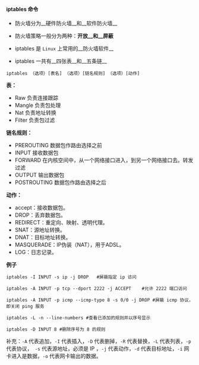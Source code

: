#### iptables 命令

- 防火墙分为__硬件防火墙__和__软件防火墙__

- 防火墙策略一般分为两种：__开放__和__屏蔽__

- iptables 是 `Linux` 上常用的__防火墙软件__

- iptables 一共有__四张表__和__五条链__

```
iptables （选项）[表名] （选项）[链名规则] （选项）[动作]
```

__表：__ 

- Raw 负责连接跟踪
- Mangle 负责包处理
- Nat 负责地址转换
- Filter 负责包过滤

__链名规则：__ 

- PREROUTING 数据包作路由选择之前
- INPUT 接收数据包
- FORWARD 在内核空间中，从一个网络接口进入，到另一个网络接口去。转发过滤
- OUTPUT 输出数据包
- POSTROUTING 数据包作路由选择之后

__动作：__

- accept：接收数据包。
- DROP：丢弃数据包。
- REDIRECT：重定向、映射、透明代理。
- SNAT：源地址转换。
- DNAT：目标地址转换。
- MASQUERADE：IP伪装（NAT），用于ADSL。
- LOG：日志记录。

__例子__

```
iptables -I INPUT -s ip -j DROP   #屏蔽指定 ip 访问

iptables -A INPUT -p tcp --dport 2222 -j ACCEPT    #允许 2222 端口访问

iptables -A INPUT -p icmp --icmp-type 8 -s 0/0 -j DROP #屏蔽 icmp 协议，即关闭 ping 服务

iptables -L -n --line-numbers #查看已添加的规则并以序号显示

iptables -D INPUT 8 #删除序号为 8 的规则
```

补充：`-A` 代表追加，`-I` 代表插入，`-D` 代表删掉，`-R` 代表替换，`-L` 代表列表，`-p` 代表协议，` -s` 代表源地址，必须是 IP ，`-j` 代表动作，`-d` 代表目标地址，`-i` 网卡进入是数据，`-o` 代表网卡输出的数据。